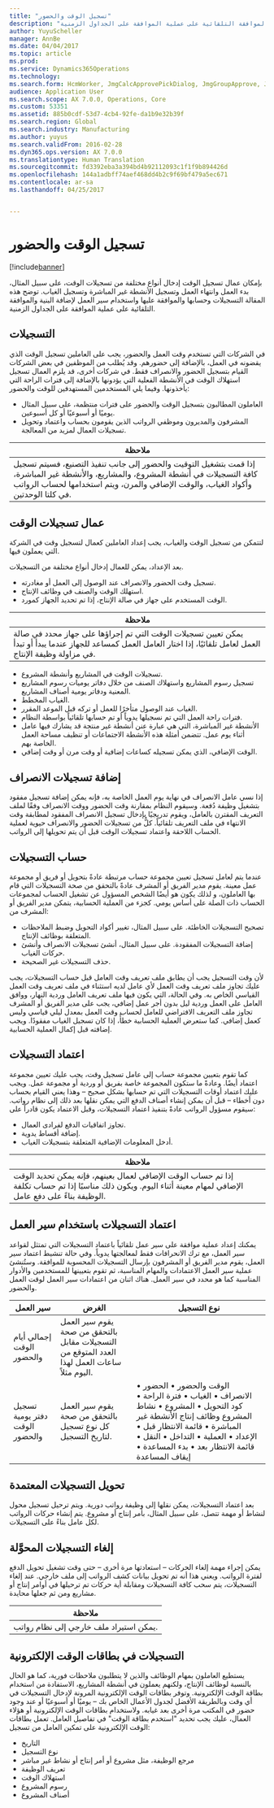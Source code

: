 ```yaml
---
title: "تسجيل الوقت والحضور"
description: "بإمكان عمال تسجيل الوقت إدخال أنواع مختلفة من تسجيلات الوقت، على سبيل المثال، بدء العمل وانتهاء العمل وتسجيل الأنشطة غير المباشرة وتسجيل الغياب. توضح هذه المقالة التسجيلات وحسابها والموافقة عليها واستخدام سير العمل لإضافة البنية والموافقة التلقائية على عملية الموافقة على الجداول الزمنية."
author: YuyuScheller
manager: AnnBe
ms.date: 04/04/2017
ms.topic: article
ms.prod: 
ms.service: Dynamics365Operations
ms.technology: 
ms.search.form: HcmWorker, JmgCalcApprovePickDialog, JmgGroupApprove, JmgGroupCalc, JmgGroupSigningTable, JmgRegistration, JmgTimeCalcParmeters, WorkflowTableListPageRnr
audience: Application User
ms.search.scope: AX 7.0.0, Operations, Core
ms.custom: 53351
ms.assetid: 885b0cdf-53d7-4cb4-92fe-da1b9e32b39f
ms.search.region: Global
ms.search.industry: Manufacturing
ms.author: yuyus
ms.search.validFrom: 2016-02-28
ms.dyn365.ops.version: AX 7.0.0
ms.translationtype: Human Translation
ms.sourcegitcommit: fd3392eba3a394bd4b92112093c1f1f9b894426d
ms.openlocfilehash: 144a1adbff74aef468dd4b2c9f69bf479a5ec671
ms.contentlocale: ar-sa
ms.lasthandoff: 04/25/2017


---
```


# <a name="time-and-attendance-registration"></a>تسجيل الوقت والحضور

[!include[banner](../includes/banner.md)]


بإمكان عمال تسجيل الوقت إدخال أنواع مختلفة من تسجيلات الوقت، على سبيل المثال، بدء العمل وانتهاء العمل وتسجيل الأنشطة غير المباشرة وتسجيل الغياب. توضح هذه المقالة التسجيلات وحسابها والموافقة عليها واستخدام سير العمل لإضافة البنية والموافقة التلقائية على عملية الموافقة على الجداول الزمنية. 

<a name="registrations"></a>التسجيلات
-------------

في الشركات التي تستخدم وقت العمل والحضور، يجب على العاملين تسجيل الوقت الذي يقضونه في العمل، بالإضافة إلى حضورهم. وقد يُطلب من الموظفين في بعض الشركات القيام بتسجيل الحضور والانصراف فقط. في شركات أخرى، قد يلزم العمال تسجيل استهلاك الوقت في الأنشطة الفعلية التي يؤدونها بالإضافة إلى فترات الراحة التي يأخذونها. وفيما يلي المستخدمين المستهدفين للوقت والحضور:
-   العاملون المطالبون بتسجيل الوقت والحضور على فترات منتظمة، على سبيل المثال يوميًا أو أسبوعيًا أو كل أسبوعين.
-   المشرفون والمديرون وموظفي الرواتب الذين يقومون بحساب واعتماد وتحويل تسجيلات العمال لمزيد من المعالجة.

| **ملاحظة**                                                                                                                                                                                                                                                    |
|-------------------------------------------------------------------------------------------------------------------------------------------------------------------------------------------------------------------------------------------------------------|
| إذا قمت بتشغيل التوقيت والحضور إلى جانب تنفيذ التصنيع، فسيتم تسجيل كافة التسجيلات في أنشطة المشروع، والمشاريع، والأنشطة غير المباشرة، وأكواد الغياب، والوقت الإضافي والمرن، ويتم استخدامها لحساب الرواتب في كلتا الوحدتين. |

## <a name="time-registrations-workers"></a> عمال تسجيلات الوقت
لتتمكن من تسجيل الوقت والغياب، يجب إعداد العاملين كعمال لتسجيل وقت في الشركة التي يعملون فيها.

بعد الإعداد، يمكن للعمال إدخال أنواع مختلفة من التسجيلات.

-   تسجيل وقت الحضور والانصراف عند الوصول إلى العمل أو مغادرته.
-   استهلك الوقت والصنف في وظائف الإنتاج.
-   الوقت المستخدم على جهاز في صالة الإنتاج، إذا تم تحديد الجهاز كمورد.

| **ملاحظة**                                                                                                                                                                                                                      |
|-------------------------------------------------------------------------------------------------------------------------------------------------------------------------------------------------------------------------------|
| يمكن تعيين تسجيلات الوقت التي تم إجراؤها على جهاز محدد في صالة العمل لعامل تلقائيًا، إذا اختار العامل العمل كمساعد للجهاز عندما يبدأ أو تبدأ في مزاولة وظيفة الإنتاج. |

-   تسجيلات الوقت في المشاريع وأنشطة المشروع.
-   تسجيل رسوم المشاريع واستهلاك الصنف من خلال دفاتر يوميات رسوم المشاريع المعنية ودفاتر يومية أصناف المشاريع.
-   الغياب المخطط.
-   الغياب عند الوصول متأخرًا للعمل أو تركه قبل الموعد المقرر.
-   فترات راحة العمل التي تم نسجيلها يدوياً أو تم حسابها تلقائياً بواسطة النظام.
-   الأنشطة غير المباشرة، التي هي عبارة عنن أنشطة غير منتجة قد يشارك فيها عامل أثناء يوم عمل. تتضمن أمثلة هذه الأنشطة الاجتماعات أو تنظيف مساحة العمل الخاصة بهم.
-   الوقت الإضافي، الذي يمكن تسجيله كساعات إضافية أو وقت مرن أو وقت إضافي.

## <a name="adding-clockout-registrations"></a>إضافة تسجيلات الانصراف
إذا نسي عامل الانصراف في نهاية يوم العمل الخاصة به، فإنه يمكن إضافة تسجيل مفقود بتشغيل وظيفة دُفعة. وسيقوم النظام بمقارنة وقت الحضور ووقت الانصراف وفقًا لملف التعريف المقترن بالعامل، ويقوم تدريجيًا بإدخال تسجيل الانصراف المفقود لمطابقة وقت الانتهاء في ملف التعريف تلقائياً. كلُّ من تسجيلات الحضور والانصراف حيوية لعملية الحساب اللاحقة واعتماد تسجيلات الوقت قبل أن يتم تحويلها إلى الرواتب.

## <a name="calculating-registrations"></a>حساب التسجيلات
عندما يتم لعامل تسجيل تعيين مجموعة حساب مرتبطة عادةً بتحويل أو فريق أو مجموعة عمل معينة. يقوم مدير الفريق أو المشرف عادةً بالتحقق من صحة التسجيلات التي قام بها العاملون، و لذلك يكون هو أيضًا الشخص المسؤول عن تشغيل الحساب لمجموعات الحساب ذات الصلة على أساس يومي. كجزء من العملية الحسابية، يتمكن مدير الفريق أو المشرف من:
-   تصحيح التسجيلات الخاطئة. على سبيل المثال، تغيير أكواد التحويل وضبط الملاحظات المتعلقة بوظائف الإنتاج.
-   إضافة التسجيلات المفقودة. على سبيل المثال، أنشئ تسجيلات الانصراف وأنشئ حركات الغياب.
-   حذف التسجيلات غير الصحيحة.

لأن وقت التسجيل يجب أن يطابق ملف تعريف وقت العامل قبل حساب التسجيلات، يجب عليك تجاوز ملف تعريف وقت العمل لأي عامل لديه استثناء في ملف تعريف وقت العمل القياسي الخاص به. وفي الحالة، التي يكون فيها ملف تعريف العامل وردية النهار، ووافق العامل على العمل وردية ليل بدون أجر عمل إضافي، يجب على مدير الفريق أو المشرف تجاوز ملف التعريف الافتراضي للعامل لحساب وقت العمل بمعدل ليلي قياسي وليس كعمل إضافي. كما ستعرض العملية الحسابية خطأً، إذا كان تسجيل الغياب مفقودًا. ويجب إضافته قبل إكمال العملية الحسابية.

## <a name="approving-registrations"></a>اعتماد التسجيلات
كما تقوم بتعيين مجموعة حساب إلى عامل تسجيل وقت، يجب عليك تعيين مجموعة اعتماد أيضًا. وعادةً ما ستكون المجموعة خاصة بفريق أو وردية أو مجموعة عمل. ويجب عليك اعتماد أوقات التسجيلات التي تم حسابها بشكل صحيح – وهذا يعني القيام بحساب دون أخطاء – قبل أن يمكن إنشاء أصناف الدفع التي يمكن نقلها بعد ذلك إلى نظام رواتب. سيقوم مسؤول الرواتب عادةً بتنفيذ اعتماد التسجيلات، وقبل الاعتماد يكون قادراً على:
-   تجاوز اتفاقيات الدفع لفرادى العمال.
-   إضافة أقساط يدوية.
-   أدخل المعلومات الإضافية المتعلقة بتسجيلات الغياب.

| **ملاحظة**                                                                                                                                                                             |
|--------------------------------------------------------------------------------------------------------------------------------------------------------------------------------------|
| إذا تم حساب الوقت الإضافي لعمال بعينهم، فإنه يمكن تحديد الوقت الإضافي لمهام معينة أثناء اليوم. ويكون ذلك مناسبًا إذا تم حساب تكلفة الوظيفة بناءً على دفع عامل. |

## <a name="approving-registrations-using-workflow"></a> اعتماد التسجيلات باستخدام سير العمل
يمكنك إعداد عملية موافقة على سير عمل تلقائياً باعتماد التسجيلات التي تمتثل لقواعد سير العمل، مع ترك الانحرافات فقط لمعالجتها يدوياً. وفي حالة تنشيط اعتماد سير العمل، يقوم مدير الفريق أو المشرفون بإرسال التسجيلات المحسوبة للموافقة. وستُنشئ عملية سير العمل الاعتمادات والمهام المناسبة، ثم تقوم بتعيينها للمستخدمين والأدوار المناسبة كما هو محدد في سير العمل. هناك اثنان من اعتمادات سير العمل لوقت العمل والحضور.

| سير العمل                                  | الغرض                                                                                                   | نوع التسجيل                                                                                                                                                                                                                                     |
|-------------------------------------------|-----------------------------------------------------------------------------------------------------------|-------------------------------------------------------------------------------------------------------------------------------------------------------------------------------------------------------------------------------------------------------|
| إجمالي أيام الوقت والحضور            | يقوم سير العمل بالتحقق من صحة التسجيلات مقابل العدد المتوقع من ساعات العمل لهذا اليوم مثلاً. |                                                                                                                                                                                                                                                       |
| تسجيل دفتر يومية الوقت والحضور | يقوم سير العمل بالتحقق من صحة كل نوع تسجيل لتاريخ التسجيل.                           | الوقت والحضور • الحضور • الانصراف • الغياب • فترة الراحة • كود التحويل • المشروع • نشاط المشروع وظائف إنتاج الأنشطة غير المباشرة • قائمة الانتظار قبل • الإعداد • العملية • التداخل • النقل • قائمة الانتظار بعد • بدء المساعدة • إيقاف المساعدة |

 

## <a name="transferring-approved-registrations"></a>تحويل التسجيلات المعتمدة
بعد اعتماد التسجيلات، يمكن نقلها إلى وظيفة رواتب دورية. ويتم ترحيل تسجيل محول لنشاط أو مهمة تتصل، على سبيل المثال، بأمر إنتاج أو مشروع. يتم إنشاء حركات الرواتب لكل عامل بناءً على التسجيلات.  

## <a name="reversing-transferred-registrations"></a>إلغاء التسجيلات المحوَّلة
يمكن إجراء مهمة إلغاء الحركات – استعادتها مرة أخرى – حتى وقت تشغيل تحويل الدفع لفترة الرواتب. ويعني هذا أنه تم تحويل بيانات كشف الرواتب إلى ملف خارجي. عند إلغاء التسجيلات، يتم سحب كافة التسجيلات ومقابلة أية حركات تم ترحيلها في أوامر إنتاج أو مشاريع ومن ثم جعلها محايدة.

| **ملاحظة**                                                 |
|----------------------------------------------------------|
| يمكن استيراد ملف خارجي إلى نظام رواتب. |

## <a name="registrations-in-electronic-timecards"></a>التسجيلات في بطاقات الوقت الإلكترونية
يستطيع العاملون بمهام الوظائف والذين لا يتطلبون ملاحظات فورية، كما هو الحال بالنسبة لوظائف الإنتاج، ولكنهم يعملون في أنشطة المشاريع، الاستفادة من استخدام بطاقة الوقت الإلكترونية. وتوفر بطاقات الوقت الإلكترونية المرونة لإدخال التسجيلات في أي وقت وبالطريقة الأفضل لجدول الأعمال الخاص بك – يوميًا أو أسبوعيًا أو عند وجود حضور في المكتب مرة أخرى بعد غيابه. ولاستخدام بطاقات الوقت الإلكترونية أو هؤلاء العمال، عليك يجب تحديد "استخدم بطاقة الوقت" في تفاصيل العامل. تعمل بطاقات الوقت الإلكترونية على تمكين العامل من تسجيل:

-   التاريخ
-   نوع التسجيل
-   مرجع الوظيفة، مثل مشروع أو أمر إنتاج أو نشاط غير مباشر
-   تعريف الوظيفة
-   استهلاك الوقت
-   رسوم المشروع
-   أصناف المشروع





